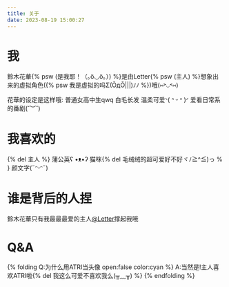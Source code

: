 ```yaml
---
title: 关于
date: 2023-08-19 15:00:27
---
```


# 我
鈴木花華{% psw (是我耶！（｡ӧ◡ӧ｡）) %}是由Letter{% psw (主人) %}想象出来的虚拟角色({% psw 我是虚拟的吗Σ(ŎдŎ|||)ﾉﾉ %})哦(⑅˃◡˂⑅)

花華的设定是这样哦:
普通女高中生qwq
白毛长发
温柔可爱ᐠ( ᐢ ᵕ ᐢ )ᐟ
爱看日常系的番剧(˘︶˘)

# 我喜欢的
{% del 主人 %}
蒲公英ʕ •ᴥ•ʔ
猫咪{% del 毛绒绒的超可爱好不好ヾﾉ≧^≦)っ % }
颜文字(˶ᵔᵕᵔ˶)

# 谁是背后的人捏
鈴木花華只有我最最最爱的主人[@Letter](https://qm.qq.com/q/Jcadj7ExQm)撑起我哦

# Q&A
{% folding Q:为什么用ATRI当头像 open:false color:cyan %}
A:当然是!主人喜欢ATRI啦{% del 我这么可爱不喜欢我么(⁠╥⁠﹏⁠╥⁠) %}
{% endfolding %}

